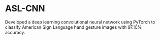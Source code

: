 # ASL-CNN
Developed a deep learning convolutional neural network using PyTorch to classify American Sign Language hand gesture images with 97.10% accuracy.
